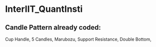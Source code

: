 # InterIIT_QuantInsti

## Candle Pattern already coded: 

Cup Handle, 5 Candles, Marubozu, Support Resistance, Double Bottom, 

